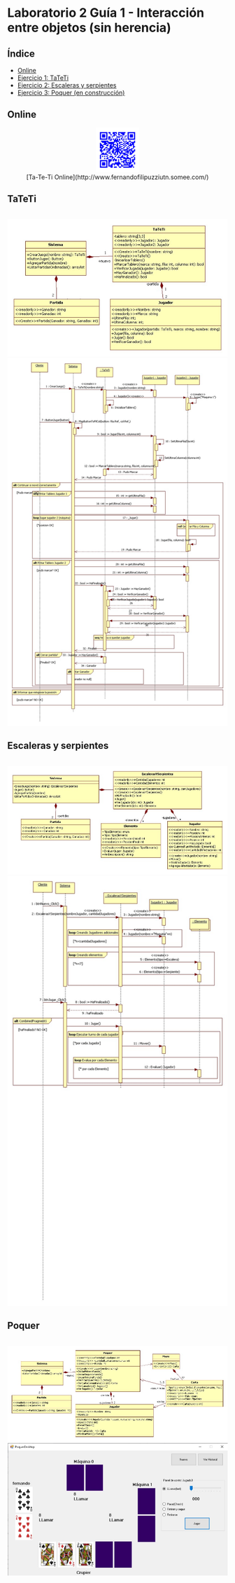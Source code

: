 # Laboratorio 2 Guía 1 - Interacción entre objetos (sin herencia)

## Índice

* [Online](#online)
* [Ejercicio 1: TaTeTi](#tateti)
* [Ejercicio 2: Escaleras y serpientes](#escaleras-y-serpientes)
* [Ejercicio 3: Poquer (en construcción)](#poquer)
 
## Online


<div align="center" style="100%">
  <img src="Ej1_TaTeTi/TaTeTiWeb/docs/qr.jpg" style="width:20%;"/>
   <div align="center">
  [Ta-Te-Ti Online](http://www.fernandofilipuzziutn.somee.com/)
   </div>
</div>


## TaTeTi
<br/>
<img src="https://github.com/fernandofilipuzzi-utn/Lab2Guia1/blob/main/Ej1_TaTeTi/TaTeTiClassLib/uml/TaTeTi.jpg"/>
<br/>
<img src="https://github.com/fernandofilipuzzi-utn/Lab2Guia1/blob/main/Ej1_TaTeTi/TaTeTiClassLib/uml/TaTeTi_diagrama_secuencia.jpg"/>

## Escaleras y serpientes
<br/> 
<img src="https://github.com/fernandofilipuzzi-utn/Lab2Guia1/blob/main/Ej2_EscalerasYSerpientes/EscalerasYSerpientesClassLib/uml/EscalerasYSerpientes.jpg"/>
<br/>
<img src="https://github.com/fernandofilipuzzi-utn/Lab2Guia1/blob/main/Ej2_EscalerasYSerpientes/EscalerasYSerpientesClassLib/uml/EyS_diagrama_secuencia.jpg"/>

## Poquer

<br/>
<img src="https://github.com/fernandofilipuzzi-utn/Lab2Guia1/blob/main/Ej3_Poquer/PoquerClassLib/uml/poquer.jpg"/>
<br/>
<img src="https://github.com/fernandofilipuzzi-utn/Lab2Guia1/blob/main/Ej3_Poquer/PoquerDesktop/doc/formulario.jpg"/>
